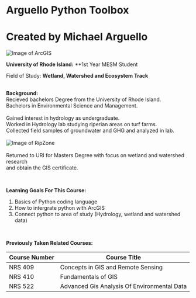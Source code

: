 # Arguello Python Toolbox
# Created by Michael Arguello

![Image of ArcGIS](https://en.wikipedia.org/wiki/File:ArcGIS_logo.png)

**University of Rhode Island:**
**1st Year MESM Student 

Field of Study: **Wetland, Watershed and Ecosystem Track**<br />
<br />

**Background:**<br />
Recieved bachelors Degree from the University of Rhode Island.<br />
Bachelors in Environmental Science and Management. <br />
<br />
Gained interest in hydrology as undergraduate.<br />
Worked in Hydrology lab studying riperian areas on turf farms.<br />
Collected field samples of groundwater and GHG and analyzed in lab. <br />
<br />
![Image of RipZone](https://bloximages.newyork1.vip.townnews.com/hampshirereview.com/content/tncms/assets/v3/editorial/b/3c/b3c33a90-ca75-11e5-b9b7-1f05dd3530e1/56b1f968f3958.image.jpg?resize=400%2C247)
<br />
<br />
Returned to URI for Masters Degree with focus on wetland and watershed research <br />
and obtain the GIS certificate.

<br />

**Learning Goals For This Course:** <br />

1. Basics of Python coding language <br /> 
2. How to intergrate python with ArcGIS <br /> 
3. Connect python to area of study (Hydrology, wetland and watershed data)

<br />

**Previously Taken Related Courses:**
<br />

Course Number | Course Title
------------ | -------------
NRS 409 | Concepts in GIS and Remote Sensing
NRS 410 | Fundamentals of GIS
NRS 522 | Advanced Gis Analysis Of Environmental Data

